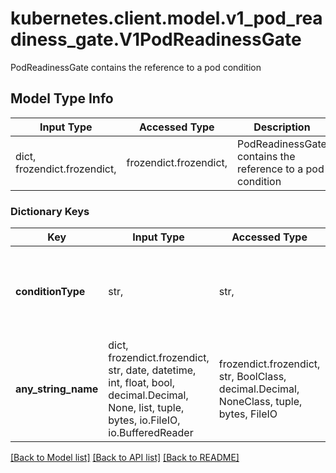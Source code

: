 # kubernetes.client.model.v1_pod_readiness_gate.V1PodReadinessGate

PodReadinessGate contains the reference to a pod condition

## Model Type Info
Input Type | Accessed Type | Description | Notes
------------ | ------------- | ------------- | -------------
dict, frozendict.frozendict,  | frozendict.frozendict,  | PodReadinessGate contains the reference to a pod condition | 

### Dictionary Keys
Key | Input Type | Accessed Type | Description | Notes
------------ | ------------- | ------------- | ------------- | -------------
**conditionType** | str,  | str,  | ConditionType refers to a condition in the pod&#x27;s condition list with matching type. | 
**any_string_name** | dict, frozendict.frozendict, str, date, datetime, int, float, bool, decimal.Decimal, None, list, tuple, bytes, io.FileIO, io.BufferedReader | frozendict.frozendict, str, BoolClass, decimal.Decimal, NoneClass, tuple, bytes, FileIO | any string name can be used but the value must be the correct type | [optional]

[[Back to Model list]](../../README.md#documentation-for-models) [[Back to API list]](../../README.md#documentation-for-api-endpoints) [[Back to README]](../../README.md)

